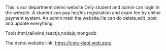 This is our department demo website.Only student and admin can login in the website. A student can pay her/his registration and exam fee by online payment system. An admin main the website.He can do delete,edit ,post and update everything.

Tools:html,tailwind,reactjs,nodejs,mongodb

The demo website link:
https://cste-dept.web.app/
